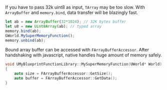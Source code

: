 If you have to pass 32k uint8 as input, `TArray` may be too slow. With `ArrayBuffer` and `memory.bind`, data transfer will be blazingly fast.

```js
let ab = new ArrayBuffer(32*1024); // 32K bytes buffer
let u8 = new Uint8Array(ab); // typed array
memory.bind(ab);
GWorld.MySuperMemoryFunction();
memory.unbind(ab);
```

Bound array buffer can be accessed with `FArrayBufferAccessor`. After handshaking with javascript, native handles huge amount of memory safely.

```c++
void UMyBlueprintFunctionLibrary::MySuperMemoryFunction(UWorld* World)
{
    auto size = FArrayBufferAccessor::GetSize();
    auto buffer = FArrayBufferAccessor::GetData();
}
```